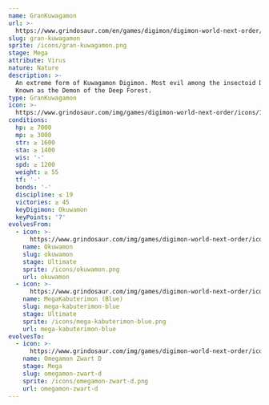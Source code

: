 ```yaml
---
name: GranKuwagamon
url: >-
  https://www.grindosaur.com/en/games/digimon/digimon-world-next-order/digimon/189-gran-kuwagamon
slug: gran-kuwagamon
sprite: /icons/gran-kuwagamon.png
stage: Mega
attribute: Virus
nature: Nature
description: >-
  An extreme form of Kuwagamon Digimon. Most evil among the insectoid Digimon.
  Known as the Demon of the Deep Forest.
type: GranKuwagamon
icon: >-
  https://www.grindosaur.com/img/games/digimon-world-next-order/icons/189-grankuwagamon-icon.png
conditions:
  hp: ≥ 7000
  mp: ≥ 3000
  str: ≥ 1600
  sta: ≥ 1400
  wis: '-'
  spd: ≥ 1200
  weight: ≥ 55
  tf: '-'
  bonds: '-'
  discipline: ≤ 19
  victories: ≥ 45
  keyDigimon: Okuwamon
  keyPoints: '7'
evolvesFrom:
  - icon: >-
      https://www.grindosaur.com/img/games/digimon-world-next-order/icons/140-okuwamon-icon-small.png
    name: Okuwamon
    slug: okuwamon
    stage: Ultimate
    sprite: /icons/okuwamon.png
    url: okuwamon
  - icon: >-
      https://www.grindosaur.com/img/games/digimon-world-next-order/icons/145-megakabuterimon-blue-icon-small.png
    name: MegaKabuterimon (Blue)
    slug: mega-kabuterimon-blue
    stage: Ultimate
    sprite: /icons/mega-kabuterimon-blue.png
    url: mega-kabuterimon-blue
evolvesTo:
  - icon: >-
      https://www.grindosaur.com/img/games/digimon-world-next-order/icons/225-omegamon-zwart-d-icon-small.png
    name: Omegamon Zwart D
    stage: Mega
    slug: omegamon-zwart-d
    sprite: /icons/omegamon-zwart-d.png
    url: omegamon-zwart-d
---
```


